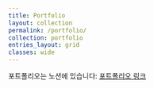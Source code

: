```yaml
---
title: Portfolio
layout: collection
permalink: /portfolio/
collection: portfolio
entries_layout: grid
classes: wide
---
```


포트폴리오는 노션에 있습니다: [포트폴리오 링크](https://sleet-gosling-bd9.notion.site/b40c578a8fa641c3b9f2dfbebc145a66)